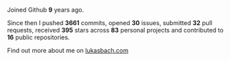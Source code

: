 Joined Github **9** years ago.

Since then I pushed **3661** commits, opened **30** issues, submitted **32** pull requests, received **395** stars across **83** personal projects and contributed to **16** public repositories.

Find out more about me on [lukasbach.com](https://lukasbach.com)
